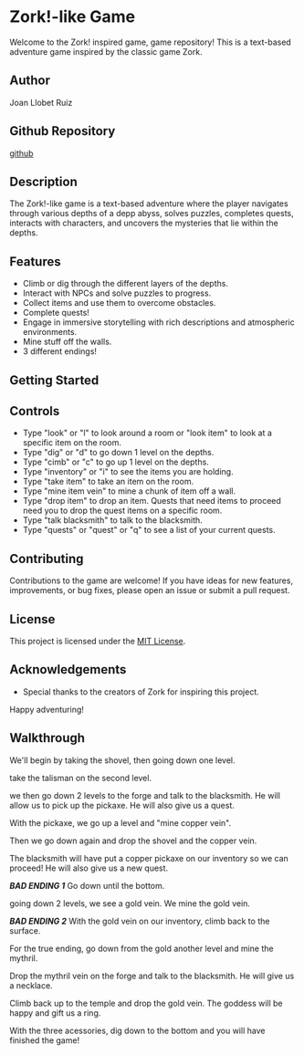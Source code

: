 # Zork!-like Game

Welcome to the Zork! inspired game, game repository! This is a text-based adventure game inspired by the classic game Zork.

## Author

Joan Llobet Ruiz

## Github Repository

[github](https://github.com/srLlobet/Zork)

## Description

The Zork!-like game is a text-based adventure where the player navigates through various depths of a depp abyss, solves puzzles, completes quests, interacts with characters, and uncovers the mysteries that lie within the depths. 

## Features

- Climb or dig through the different layers of the depths.
- Interact with NPCs and solve puzzles to progress.
- Collect items and use them to overcome obstacles.
- Complete quests!
- Engage in immersive storytelling with rich descriptions and atmospheric environments.
- Mine stuff off the walls.
- 3 different endings!

## Getting Started


## Controls

- Type "look" or "l" to look around a room or "look item" to look at a specific item on the room.
- Type "dig" or "d" to go down 1 level on the depths.
- Type "cimb" or "c" to go up 1 level on the depths.
- Type "inventory" or "i" to see the items you are holding.
- Type "take item" to take an item on the room.
- Type "mine item vein" to mine a chunk of item off a wall.
- Type "drop item" to drop an item. Quests that need items to proceed need you to drop the quest items on a specific room.
- Type "talk blacksmith" to talk to the blacksmith.
- Type "quests" or "quest" or "q" to see a list of your current quests.

## Contributing

Contributions to the game are welcome! If you have ideas for new features, improvements, or bug fixes, please open an issue or submit a pull request.

## License

This project is licensed under the [MIT License](https://opensource.org/licenses/MIT).

## Acknowledgements

- Special thanks to the creators of Zork for inspiring this project.
  
Happy adventuring!

## Walkthrough

We'll begin by taking the shovel, then going down one level.

take the talisman on the second level.

we then go down 2 levels to the forge and talk to the blacksmith. He will allow us to pick up the pickaxe. He will also give us a quest.

With the pickaxe, we go up a level and "mine copper vein".

Then we go down again and drop the shovel and the copper vein.

The blacksmith will have put a copper pickaxe on our inventory so we can proceed! He will also give us a new quest.

***BAD ENDING 1***
Go down until the bottom.

going down 2 levels, we see a gold vein. We mine the gold vein.

***BAD ENDING 2***
With the gold vein on our inventory, climb back to the surface.

For the true ending, go down from the gold another level and mine the mythril.

Drop the mythril vein on the forge and talk to the blacksmith. He will give us a necklace.

Climb back up to the temple and drop the gold vein. The goddess will be happy and gift us a ring.

With the three acessories, dig down to the bottom and you will have finished the game!
